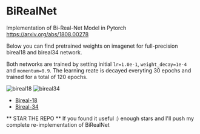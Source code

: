 # BiRealNet
Implementation of Bi-Real-Net Model in Pytorch https://arxiv.org/abs/1808.00278 



Below you can find pretrained weights on imagenet for full-precision bireal18 and bireal34 network.

Both networks are trained by setting initial `lr=1.0e-1`, `weight_decay=1e-4` and `momentum=0.9`. The learning reate is decayed everyting 30 epochs and trained for a total of 120 epochs. 

![bireal18](./results/bireal18.png "bireal18") ![bireal34](./results/bireal34.png "bireal34")


- [Bireal-18](http://bit.ly/bireal18)
- [Bireal-34](http://bit.ly/bireal34)


** STAR THE REPO ** If you found it useful :) enough stars and I'll push my complete re-implementation of BiRealNet
